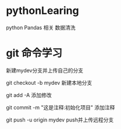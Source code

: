 # pythonLearing
python Pandas 相关 数据清洗


# git 命令学习
新建mydev分支并上传自己的分支

git checkout -b mydev  新建本地分支

git add -A 添加修改

git commit -m "这是注释:初始化项目" 添加注释

git push -u origin mydev  push并上传远程分支



